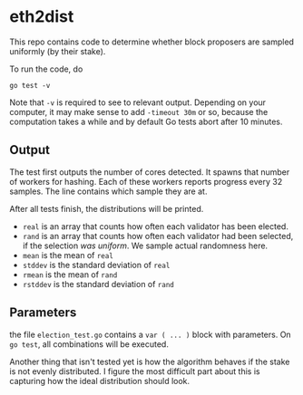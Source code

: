 # eth2dist

This repo contains code to determine whether block proposers are sampled uniformly (by their stake).

To run the code, do

```
go test -v
```

Note that `-v` is required to see to relevant output. Depending on your
computer, it may make sense to add `-timeout 30m` or so, because the
computation takes a while and by default Go tests abort after 10 minutes.

## Output

The test first outputs the number of cores detected. It spawns that number of workers for hashing. Each of these workers reports progress every 32 samples. The line contains which sample they are at.

After all tests finish, the distributions will be printed.
- `real` is an array that counts how often each validator has been elected.
- `rand` is an array that counts how often each validator had been selected, if the selection _was uniform_. We sample actual randomness here.
- `mean` is the mean of `real`
- `stddev` is the standard deviation of `real`
- `rmean` is the mean of `rand`
- `rstddev` is the standard deviation of `rand`

## Parameters

the file `election_test.go` contains a `var ( ... )` block with parameters.
On `go test`, all combinations will be executed.

Another thing that isn't tested yet is how the algorithm behaves if the stake is not evenly distributed. I figure the most difficult part about this is capturing how the ideal distribution should look.
